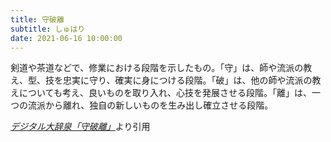```yaml
---
title: 守破離
subtitle: しゅはり
date: 2021-06-16 10:00:00
---
```


剣道や茶道などで、修業における段階を示したもの。「守」は、師や流派の教え、型、技を忠実に守り、確実に身につける段階。「破」は、他の師や流派の教えについても考え、良いものを取り入れ、心技を発展させる段階。「離」は、一つの流派から離れ、独自の新しいものを生み出し確立させる段階。

<cite>[デジタル大辞泉「守破離」](https://dictionary.goo.ne.jp/word/%E5%AE%88%E7%A0%B4%E9%9B%A2/)</cite>より引用